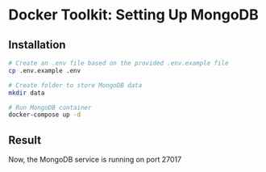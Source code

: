 # Docker Toolkit: Setting Up MongoDB

## Installation

```bash
# Create an .env file based on the provided .env.example file
cp .env.example .env

# Create folder to store MongoDB data
mkdir data

# Run MongoDB container
docker-compose up -d
```

## Result

Now, the MongoDB service is running on port 27017
